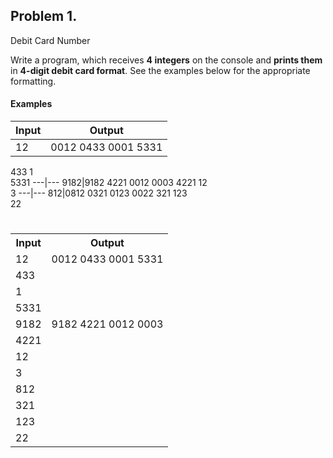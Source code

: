 ## Problem 1.                 
Debit Card Number

Write a program, which receives **4 integers** on the
console and **prints them** in **4-digit debit card format**. See the
examples below for the appropriate formatting.

#### Examples

**Input**|**Output**
---|---
12|0012 0433 0001 5331       
433
1          
5331
---|---
9182|9182 4221 0012 0003
4221
12            
3
---|---
812|0812 0321 0123 0022
321
123       
22
#

<table class="tg">
  <tr>
    <th class="tg-031e">Input</th>
    <th class="tg-031e">Output</th>
  </tr>
  <tr>
    <td class="tg-031e">12</td>
    <td class="tg-031e">0012 0433 0001 5331<br></td>
  </tr>
  <tr>
    <td class="tg-031e">433</td>
    <td class="tg-031e"></td>
  </tr>
  <tr>
    <td class="tg-031e">1</td>
    <td class="tg-031e"></td>
  </tr>
  <tr>
    <td class="tg-031e">5331</td>
    <td class="tg-031e"></td>
  </tr>
  <tr>
    <td class="tg-031e">9182</td>
    <td class="tg-031e">9182 4221 0012 0003</td>
  </tr>
  <tr>
    <td class="tg-031e">4221</td>
    <td class="tg-031e"></td>
  </tr>
  <tr>
    <td class="tg-031e">12</td>
    <td class="tg-031e"></td>
  </tr>
  <tr>
    <td class="tg-031e">3</td>
    <td class="tg-031e"></td>
  </tr>
  <tr>
    <td class="tg-031e">812</td>
    <td class="tg-031e"></td>
  </tr>
  <tr>
    <td class="tg-031e">321</td>
    <td class="tg-031e"></td>
  </tr>
  <tr>
    <td class="tg-031e">123</td>
    <td class="tg-031e"></td>
  </tr>
  <tr>
    <td class="tg-yw4l">22</td>
    <td class="tg-yw4l"></td>
  </tr>
</table>